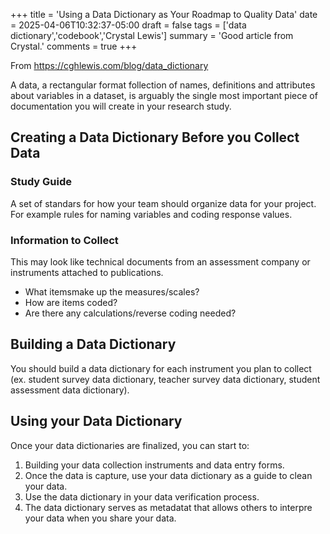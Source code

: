 +++
title = 'Using a Data Dictionary as Your Roadmap to Quality Data'
date = 2025-04-06T10:32:37-05:00
draft = false
tags = ['data dictionary','codebook','Crystal Lewis']
summary = 'Good article from Crystal.'
comments = true
+++

From https://cghlewis.com/blog/data_dictionary

A data, a rectangular format follection of names, definitions and attributes
about variables in a dataset, is arguably the single most important piece of
documentation you will create in your research study.

## Creating a Data Dictionary Before you Collect Data

### Study Guide

A set of standars for how your team should organize data for your project.
For example rules for naming variables and coding response values.

### Information to Collect

This may look like technical documents from an assessment company or
instruments attached to publications.

* What itemsmake up the measures/scales?
* How are items coded?
* Are there any calculations/reverse coding needed?

## Building a Data Dictionary

You should build a data dictionary for each instrument you plan to collect (ex.
student survey data dictionary, teacher survey data dictionary, student
assessment data dictionary).

## Using your Data Dictionary

Once your data dictionaries are finalized, you can start to:

1. Building your data collection instruments and data entry forms.
2. Once the data is capture, use your data dictionary as a guide to clean your
   data.
3. Use the data dictionary in your data verification process.
4. The data dictionary serves as metadatat that allows others to interpre your
   data when you share your data.
